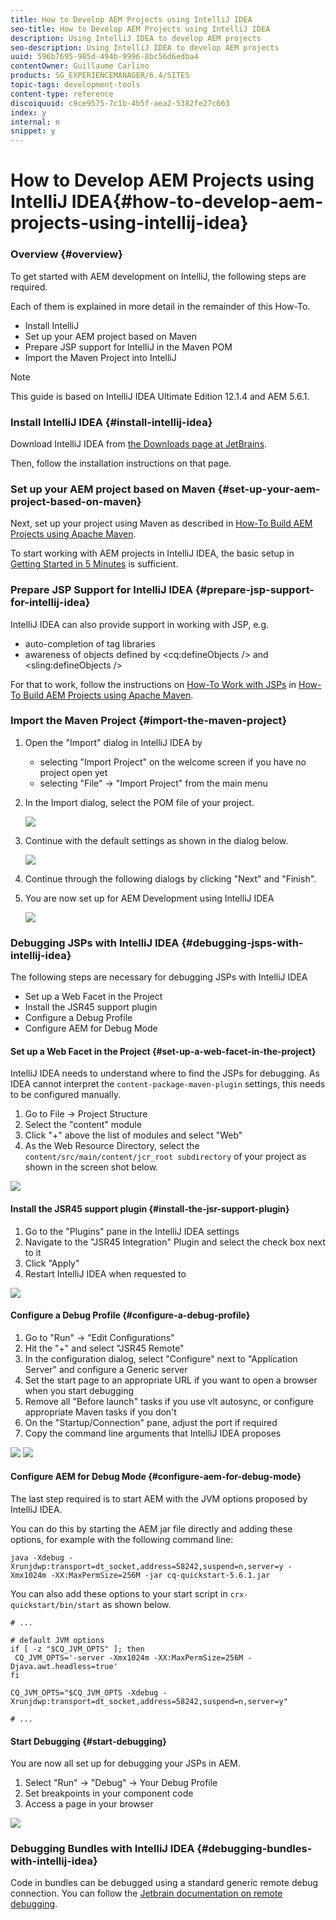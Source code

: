 ```yaml
---
title: How to Develop AEM Projects using IntelliJ IDEA
seo-title: How to Develop AEM Projects using IntelliJ IDEA
description: Using IntelliJ IDEA to develop AEM projects
seo-description: Using IntelliJ IDEA to develop AEM projects
uuid: 596b7695-985d-494b-9996-8bc56d6edba4
contentOwner: Guillaume Carlino
products: SG_EXPERIENCEMANAGER/6.4/SITES
topic-tags: development-tools
content-type: reference
discoiquuid: c9ce9575-7c1b-4b5f-aea2-5382fe27c663
index: y
internal: n
snippet: y
---
```


# How to Develop AEM Projects using IntelliJ IDEA{#how-to-develop-aem-projects-using-intellij-idea}

### Overview {#overview}

To get started with AEM development on IntelliJ, the following steps are required.

Each of them is explained in more detail in the remainder of this How-To.

* Install IntelliJ
* Set up your AEM project based on Maven
* Prepare JSP support for IntelliJ in the Maven POM
* Import the Maven Project into IntelliJ

>[!NOTE]
>
>This guide is based on IntelliJ IDEA Ultimate Edition 12.1.4 and AEM 5.6.1.

### Install IntelliJ IDEA {#install-intellij-idea}

Download IntelliJ IDEA from [the Downloads page at JetBrains](http://www.jetbrains.com/idea/download/index.html).

Then, follow the installation instructions on that page.

### Set up your AEM project based on Maven {#set-up-your-aem-project-based-on-maven}

Next, set up your project using Maven as described in [How-To Build AEM Projects using Apache Maven](../../../sites/developing/using/ht-projects-maven.md).

To start working with AEM projects in IntelliJ IDEA, the basic setup in [Getting Started in 5 Minutes](https://maven.apache.org/guides/getting-started/maven-in-five-minutes.html) is sufficient.

### Prepare JSP Support for IntelliJ IDEA {#prepare-jsp-support-for-intellij-idea}

IntelliJ IDEA can also provide support in working with JSP, e.g.

* auto-completion of tag libraries
* awareness of objects defined by &lt;cq:defineObjects /&gt; and &lt;sling:defineObjects /&gt;

For that to work, follow the instructions on [How-To Work with JSPs](../../../sites/developing/using/ht-projects-maven.md#howtoworkwithjsps) in [How-To Build AEM Projects using Apache Maven](../../../sites/developing/using/ht-projects-maven.md).

### Import the Maven Project {#import-the-maven-project}

1. Open the "Import" dialog in IntelliJ IDEA by

    * selecting "Import Project" on the welcome screen if you have no project open yet
    * selecting "File" -&gt; "Import Project" from the main menu

1. In the Import dialog, select the POM file of your project.

   ![](assets/chlimage_1-54.png)

1. Continue with the default settings as shown in the dialog below.

   ![](assets/chlimage_1-55.png)

1. Continue through the following dialogs by clicking "Next" and "Finish".
1. You are now set up for AEM Development using IntelliJ IDEA

   ![](assets/chlimage_1-56.png)

### Debugging JSPs with IntelliJ IDEA {#debugging-jsps-with-intellij-idea}

The following steps are necessary for debugging JSPs with IntelliJ IDEA

* Set up a Web Facet in the Project
* Install the JSR45 support plugin 
* Configure a Debug Profile
* Configure AEM for Debug Mode

#### Set up a Web Facet in the Project {#set-up-a-web-facet-in-the-project}

IntelliJ IDEA needs to understand where to find the JSPs for debugging. As IDEA cannot interpret the `content-package-maven-plugin` settings, this needs to be configured manually.

1. Go to File -&gt; Project Structure
1. Select the "content" module
1. Click "+" above the list of modules and select "Web"
1. As the Web Resource Directory, select the `content/src/main/content/jcr_root subdirectory` of your project as shown in the screen shot below.

![](assets/chlimage_1-57.png) 

#### Install the JSR45 support plugin {#install-the-jsr-support-plugin}

1. Go to the "Plugins" pane in the IntelliJ IDEA settings
1. Navigate to the "JSR45 Integration" Plugin and select the check box next to it
1. Click "Apply"
1. Restart IntelliJ IDEA when requested to

![](assets/chlimage_1-58.png) 

#### Configure a Debug Profile {#configure-a-debug-profile}

1. Go to "Run" -&gt; "Edit Configurations"
1. Hit the "+" and select "JSR45 Remote"
1. In the configuration dialog, select "Configure" next to "Application Server" and configure a Generic server
1. Set the start page to an appropriate URL if you want to open a browser when you start debugging
1. Remove all "Before launch" tasks if you use vlt autosync, or configure appropriate Maven tasks if you don't
1. On the "Startup/Connection" pane, adjust the port if required
1. Copy the command line arguments that IntelliJ IDEA proposes

![](assets/chlimage_1-59.png) ![](assets/chlimage_1-60.png) 

#### Configure AEM for Debug Mode {#configure-aem-for-debug-mode}

The last step required is to start AEM with the JVM options proposed by IntelliJ IDEA.

You can do this by starting the AEM jar file directly and adding these options, for example with the following command line:

`java -Xdebug -Xrunjdwp:transport=dt_socket,address=58242,suspend=n,server=y -Xmx1024m -XX:MaxPermSize=256M -jar cq-quickstart-5.6.1.jar`

You can also add these options to your start script in `crx-quickstart/bin/start` as shown below.

```shell
# ...

# default JVM options
if [ -z "$CQ_JVM_OPTS" ]; then
 CQ_JVM_OPTS='-server -Xmx1024m -XX:MaxPermSize=256M -Djava.awt.headless=true'
fi

CQ_JVM_OPTS="$CQ_JVM_OPTS -Xdebug -Xrunjdwp:transport=dt_socket,address=58242,suspend=n,server=y"

# ...
```

#### Start Debugging {#start-debugging}

You are now all set up for debugging your JSPs in AEM.

1. Select "Run" -&gt; "Debug" -&gt; Your Debug Profile
1. Set breakpoints in your component code
1. Access a page in your browser

![](assets/chlimage_1-61.png) 

### Debugging Bundles with IntelliJ IDEA {#debugging-bundles-with-intellij-idea}

Code in bundles can be debugged using a standard generic remote debug connection. You can follow the [Jetbrain documentation on remote debugging](http://www.jetbrains.com/idea/webhelp/run-debug-configuration-remote.html).
